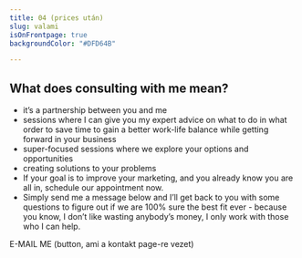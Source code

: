 ```yaml
---
title: 04 (prices után)
slug: valami
isOnFrontpage: true
backgroundColor: "#DFD64B"

---
```

## **What does consulting with me mean?**

* it’s a partnership between you and me
* sessions where I can give you my expert advice on what to do in what order to save time to gain a better work-life balance while getting forward in your business
* super-focused sessions where we explore your options and opportunities
* creating solutions to your problems
* If your goal is to improve your marketing, and you already know you are all in, schedule our appointment now.
* Simply send me a message below and I’ll get back to you with some questions to figure out if we are 100% sure the best fit ever - because you know, I don’t like wasting anybody’s money, I only work with those who I can help.

E-MAIL ME (button, ami a kontakt page-re vezet)